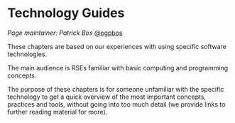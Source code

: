 # Technology Guides

_Page maintainer: Patrick Bos_ [@egpbos](https://github.com/egpbos)

These chapters are based on our experiences with using specific software technologies.

The main audience is RSEs familiar with basic computing and programming concepts.

The purpose of these chapters is for someone unfamiliar with the specific technology to get a quick overview of the most important concepts, practices and tools, without going into too much detail (we provide links to further reading material for more).
